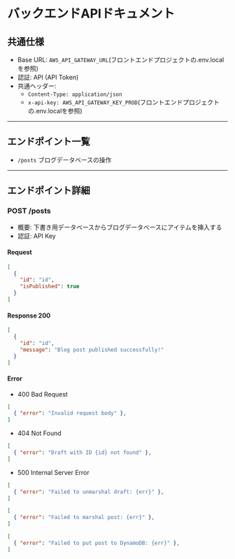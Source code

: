 # バックエンドAPIドキュメント

## 共通仕様
- Base URL: `AWS_API_GATEWAY_URL`(フロントエンドプロジェクトの.env.localを参照)
- 認証: API (API Token)
- 共通ヘッダー:
  - `Content-Type: application/json`
  - `x-api-key: AWS_API_GATEWAY_KEY_PROD`(フロントエンドプロジェクトの.env.localを参照)

---

## エンドポイント一覧
- `/posts` ブログデータベースの操作
---

## エンドポイント詳細

### POST /posts
- 概要: 下書き用データベースからブログデータベースにアイテムを挿入する
- 認証: API Key

#### Request
```json
[
  {
    "id": "id",
    "isPublished": true
  }
]
```

#### Response 200
```json
[
  { 
    "id": "id",
    "message": "Blog post published successfully!"
  }
]
```

#### Error
- 400 Bad Request
```json
[
  { "error": "Invalid request body" },
]
```

- 404 Not Found
```json
[
  { "error": "Draft with ID {id} not found" },
]
```

- 500 Internal Server Error
```json
[
  { "error": "Failed to unmarshal draft: {err}" },
]
```
```json
[
  { "error": "Failed to marshal post: {err}" },
]
```
```json
[
  { "error": "Failed to put post to DynamoDB: {err}" },
]
```